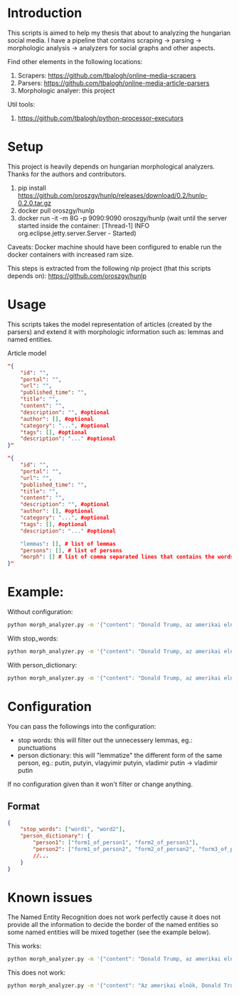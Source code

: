 # Introduction

This scripts is aimed to help my thesis that about to analyzing the hungarian social media. I have a pipeline that contains scraping -> parsing -> morphologic analysis -> analyzers for social graphs and other aspects.

Find other elements in the following locations:
1. Scrapers: https://github.com/tbalogh/online-media-scrapers 
2. Parsers: https://github.com/tbalogh/online-media-article-parsers
3. Morphologic analyer: this project

Util tools:
1. https://github.com/tbalogh/python-processor-executors

# Setup

This project is heavily depends on hungarian morphological analyzers. Thanks for the authors and contributors.

1. pip install https://github.com/oroszgy/hunlp/releases/download/0.2/hunlp-0.2.0.tar.gz
2. docker pull oroszgy/hunlp
3. docker run -it -m 8G -p 9090:9090 oroszgy/hunlp  (wait until the server started inside the container: [Thread-1] INFO org.eclipse.jetty.server.Server - Started)

Caveats:
Docker machine should have been configured to enable run the docker containers with increased ram size.

This steps is extracted from the following nlp project (that this scripts depends on): https://github.com/oroszgy/hunlp

# Usage

This scripts takes the model representation of articles (created by the parsers) and extend it with morphologic information such as: lemmas and named entities.

Article model

```json
"{
    "id": "",
    "portal": "",
    "url": "",
    "published_time": "",
    "title": "",
    "content": "",
    "description": "", #optional
    "author": [], #optional
    "category": "...", #optional
    "tags": [], #optional
    "description": "..." #optional
}"
```

```json
"{
    "id": "",
    "portal": "",
    "url": "",
    "published_time": "",
    "title": "",
    "content": "",
    "description": "", #optional
    "author": [], #optional
    "category": "...", #optional
    "tags": [], #optional
    "description": "..." #optional

    "lemmas": [], # list of lemmas
    "persons": [], # list of persons
    "morph": [] # list of comma separated lines that contains the words morph analysis: text,lemma,tag,dep,entity_type
}"
```

# Example:

Without configuration:

```bash
python morph_analyzer.py -m '{"content": "Donald Trump, az amerikai elnök tárgyalt Vladimir Putinnal. Trump nem értett egyet Putinnal."}'
```

With stop_words:

```bash
python morph_analyzer.py -m '{"content": "Donald Trump, az amerikai elnök tárgyalt Vladimir Putinnal. Trump nem értett egyet Putinnal."}' -c '{"stop_words": ["az", ",", "."]}'
```

With person_dictionary:
```bash
python morph_analyzer.py -m '{"content": "Donald Trump, az amerikai elnök tárgyalt Vladimir Putinnal. Trump nem értett egyet Putinnal."}' -c '{"person_dictionary": {"vladimir putin": ["putin"], "donald trump": ["trump"]} }'
```

# Configuration

You can pass the followings into the configuration:

* stop words: this will filter out the unnecessery lemmas, eg.: punctuations
* person dictionary: this will "lemmatize" the different form of the same person, eg.: putin, putyin, vlagyimir putyin, vladimir putin -> vladimir putin

If no configuration given than it won't filter or change anything.

## Format

```json
{
    "stop_words": ["word1", "word2"],
    "person_dictionary": {
        "person1": ["form1_of_person1", "form2_of_person1"],
        "person2": ["form1_of_person2", "form2_of_person2", "form3_of_person2"] 
        //...
    }
}
```


# Known issues

The Named Entity Recognition does not work perfectly cause it does not provide all the information to decide the border of the named entities so some named entities will be mixed together (see the example below).


This works:
```bash
python morph_analyzer.py -m '{"content": "Donald Trump, az amerikai elnök tárgyalt Vladimir Putinnal."}'
```

This does not work:
```bash
python morph_analyzer.py -m '{"content": "Az amerikai elnök, Donald Trump Vladimir Putinnal tárgyalt."}'
```

